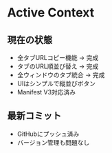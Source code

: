 # Active Context

## 現在の状態

- 全タブURLコピー機能 → 完成
- タブのURL順並び替え → 完成
- 全ウィンドウのタブ統合 → 完成
- UIはシンプルで縦並びボタン
- Manifest V3対応済み

## 最新コミット

- GitHubにプッシュ済み
- バージョン管理も問題なし
